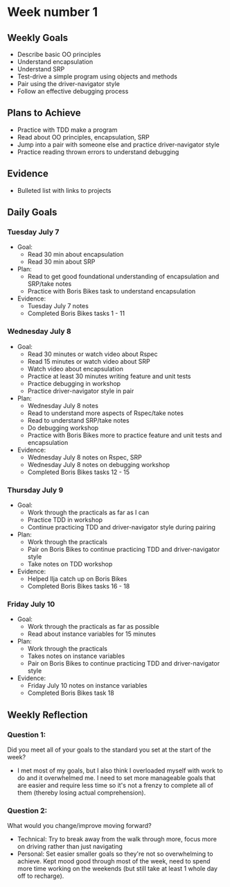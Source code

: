 # Week number 1 #
## Weekly Goals ##
* Describe basic OO principles
* Understand encapsulation
* Understand SRP
* Test-drive a simple program using objects and methods
* Pair using the driver-navigator style
* Follow an effective debugging process
## Plans to Achieve ##
* Practice with TDD make a program
* Read about OO principles, encapsulation, SRP
* Jump into a pair with someone else and practice driver-navigator style
* Practice reading thrown errors to understand debugging
## Evidence ##
* Bulleted list with links to projects
## Daily Goals ##
### Tuesday July 7 ###
* Goal:
  * Read 30 min about encapsulation
  * Read 30 min about SRP
* Plan:
  * Read to get good foundational understanding of encapsulation and SRP/take notes
  * Practice with Boris Bikes task to understand encapsulation
* Evidence:
  * Tuesday July 7 notes
  * Completed Boris Bikes tasks 1 - 11
### Wednesday July 8 ###
* Goal:
  * Read 30 minutes or watch video about Rspec
  * Read 15 minutes or watch video about SRP
  * Watch video about encapsulation
  * Practice at least 30 minutes writing feature and unit tests
  * Practice debugging in workshop
  * Practice driver-navigator style in pair
* Plan:
  * Wednesday July 8 notes
  * Read to understand more aspects of Rspec/take notes
  * Read to understand SRP/take notes
  * Do debugging workshop
  * Practice with Boris Bikes more to practice feature and unit tests and encapsulation
* Evidence:
  * Wednesday July 8 notes on Rspec, SRP
  * Wednesday July 8 notes on debugging workshop
  * Completed Boris Bikes tasks 12 - 15
### Thursday July 9 ###
* Goal:
  * Work through the practicals as far as I can
  * Practice TDD in workshop
  * Continue practicing TDD and driver-navigator style during pairing
* Plan:
  * Work through the practicals
  * Pair on Boris Bikes to continue practicing TDD and driver-navigator style
  * Take notes on TDD workshop
* Evidence:
  * Helped Ilja catch up on Boris Bikes
  * Completed Boris Bikes tasks 16 - 18
### Friday July 10 ###
* Goal:
  * Work through the practicals as far as possible
  * Read about instance variables for 15 minutes
* Plan:
  * Work through the practicals
  * Takes notes on instance variables
  * Pair on Boris Bikes to continue practicing TDD and driver-navigator style
* Evidence:
  * Friday July 10 notes on instance variables
  * Completed Boris Bikes task 18
## Weekly Reflection ##
### Question 1: ###
Did you meet all of your goals to the standard you set at the start of the week?
* I met most of my goals, but I also think I overloaded myself with work to do and it overwhelmed me. I need to set more manageable goals that are easier and require less time so it's not a frenzy to complete all of them (thereby losing actual comprehension).
### Question 2: ###
What would you change/improve moving forward?
* Technical: Try to break away from the walk through more, focus more on driving rather than just navigating
* Personal: Set easier smaller goals so they're not so overwhelming to achieve. Kept mood good through most of the week, need to spend more time working on the weekends (but still take at least 1 whole day off to recharge).
